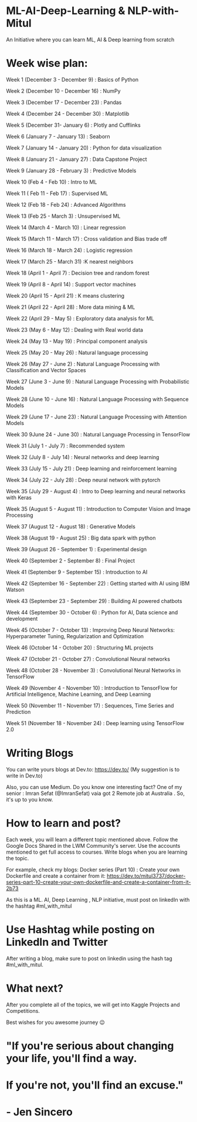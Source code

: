 # ML-AI-Deep-Learning & NLP-with-Mitul
An Initiative where you can learn ML, AI &amp; Deep learning from scratch


# Week wise plan:

Week 1 (December 3 - December 9) : Basics of Python

Week 2 (December 10 - December 16) : NumPy

Week 3 (December 17 - December 23) : Pandas

Week 4 (December 24 - December 30) : Matplotlib


Week 5 (December 31- January 6) : Plotly and Cufflinks

Week 6 (January 7 - January 13) : Seaborn

Week 7 (January 14 - January 20) : Python for data visualization

Week 8 (January 21 - January 27) : Data Capstone Project


Week 9 (January 28 - February 3) : Predictive Models

Week 10 (Feb 4 - Feb 10) : Intro to ML


Week 11 ( Feb 11 - Feb 17) : Supervised ML


Week 12 (Feb 18 - Feb 24) : Advanced Algorithms


Week 13 (Feb 25 - March 3) : Unsupervised ML


Week 14  (March 4 - March 10) : Linear regression

Week 15 (March 11 - March 17) : Cross validation and Bias trade off

Week 16 (March 18 - March 24) : Logistic regression


Week 17 (March 25 - March 31) :K nearest neighbors


Week 18 (April 1 - April 7) : Decision tree and random forest

Week 19 (April 8 - April 14) : Support vector machines

Week 20 (April 15 - April 21) : K means clustering

Week 21 (April 22 - April 28) : More data mining & ML 

Week 22 (April 29 - May 5) : Exploratory data analysis for ML



Week 23 (May 6 - May 12) : Dealing with Real world data

Week 24 (May 13 - May 19) : Principal component analysis

Week 25 (May 20 - May 26) : Natural language processing

Week 26 (May 27 - June 2) : Natural Language Processing with Classification and Vector Spaces

Week 27 (June 3 - June 9) : Natural Language Processing with Probabilistic Models

Week 28 (June 10 - June 16) : Natural Language Processing with Sequence Models

Week 29 (June 17 - June 23) : Natural Language Processing with Attention Models

Week 30 9June 24 - June 30) : Natural Language Processing in TensorFlow

Week 31 (July 1 - July 7) : Recommended system

Week 32 (July 8 - July 14) : Neural networks  and deep learning


Week 33 (July 15 - July 21) : Deep learning and reinforcement learning

Week 34 (July 22 - July 28) : Deep neural network with pytorch

Week 35 (July 29 - August 4) : Intro to Deep  learning and neural networks with Keras

Week 35 (August 5 - August 11) : Introduction to Computer Vision and Image Processing


Week 37 (August 12 - August 18) : Generative Models

Week 38 (August 19 - August 25) : Big data spark with python

Week 39 (August 26 - September 1) : Experimental design

Week 40 (September 2 - September 8) : Final Project

Week 41 (September 9 - September 15) : Introduction to AI


Week 42 (September 16 - September 22) : Getting started with AI using IBM Watson

Week 43 (September 23 - September 29) : Building AI powered chatbots

Week 44 (September 30 - October 6) : Python for AI, Data science and development

Week 45 (October 7 - October 13) : Improving Deep Neural Networks: Hyperparameter Tuning, Regularization and Optimization

Week 46 (October 14 - October 20) : Structuring ML projects

Week 47 (October 21 - October 27) : Convolutional Neural networks


Week 48 (October 28 - November 3) : Convolutional Neural Networks in TensorFlow

Week 49 (November 4 - November 10) : Introduction to TensorFlow for Artificial Intelligence, Machine Learning, and Deep Learning

Week 50 (November 11 - November 17) : Sequences, Time Series and Prediction

Week 51 (November 18 - November 24) : Deep learning using TensorFlow 2.0



# Writing Blogs
You can write yours blogs at Dev.to: https://dev.to/ (My suggestion is to write in Dev.to)

Also, you can use Medium. Do you know one interesting fact?
One of my senior : Imran Sefat (@ImranSefat) vaia got 2 Remote job at Australia . So, it's up to you know. 


# How to learn and post?
Each week, you will learn a different topic mentioned above. Follow the Google Docs Shared in the LWM Community's server. Use the accounts mentioned to get full access to courses. Write blogs when you are learning the topic.

For example, check my blogs: 
Docker series (Part 10) : Create your own Dockerfile and create a container from it: https://dev.to/mitul3737/docker-series-part-10-create-your-own-dockerfile-and-create-a-container-from-it-2b73

As this is a ML. AI, Deep Learning , NLP initiative, must post on linkedIn with the hashtag #ml_with_mitul


# Use Hashtag while posting on LinkedIn and Twitter

After writing a blog, make sure to post on linkedin using the hash tag #ml_with_mitul.



# What next?
After you complete all of the topics, we will get into Kaggle Projects and Competitions. 


Best wishes for you awesome journey 😉

# "If you're serious about changing your life, you'll find a way. 
# If you're not, you'll find an excuse."
#                         - Jen Sincero

